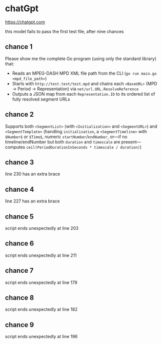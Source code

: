 # chatGpt

https://chatgpt.com

this model fails to pass the first test file, after nine chances

## chance 1

Please show me the complete Go program (using only the standard library) that:

- Reads an MPEG-DASH MPD XML file path from the CLI (`go run main.go <mpd_file_path>`)
- Starts with `http://test.test/test.mpd` and chains each `<BaseURL>` (MPD → Period → Representation) via `net/url.URL.ResolveReference`
- Outputs a JSON map from each `Representation.ID` to its ordered list of fully resolved segment URLs

## chance 2

Supports both `<SegmentList>` (with `<Initialization>` and `<SegmentURL>`) and
`<SegmentTemplate>` (handling `initialization`, a `<SegmentTimeline>` with
`$Number$` or `$Time$`, numeric `startNumber`/`endNumber`, or—if no
timeline/endNumber but both `duration` and `timescale` are present—computes
`ceil(PeriodDurationInSeconds * timescale / duration)`)

## chance 3

line 230 has an extra brace

## chance 4

line 227 has an extra brace

## chance 5

script ends unexpectedly at line 203

## chance 6

script ends unexpectedly at line 211

## chance 7

script ends unexpectedly at line 179

## chance 8

script ends unexpectedly at line 182

## chance 9

script ends unexpectedly at line 196
